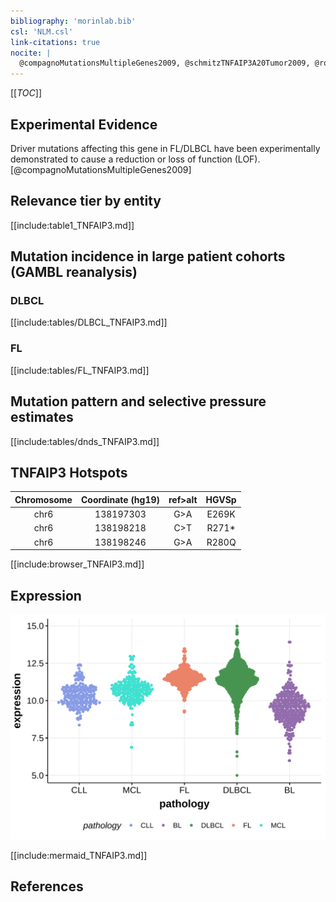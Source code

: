 ```yaml
---
bibliography: 'morinlab.bib'
csl: 'NLM.csl'
link-citations: true
nocite: |
  @compagnoMutationsMultipleGenes2009, @schmitzTNFAIP3A20Tumor2009, @rossiAlterationBIRC3Multiple2011, 
---
```

[[_TOC_]]


## Experimental Evidence

Driver mutations affecting this gene in FL/DLBCL have been experimentally demonstrated to cause a reduction or loss of function (LOF).[@compagnoMutationsMultipleGenes2009]

## Relevance tier by entity

[[include:table1_TNFAIP3.md]]

## Mutation incidence in large patient cohorts (GAMBL reanalysis)

### DLBCL
[[include:tables/DLBCL_TNFAIP3.md]]

### FL
[[include:tables/FL_TNFAIP3.md]]

## Mutation pattern and selective pressure estimates

[[include:tables/dnds_TNFAIP3.md]]

## TNFAIP3 Hotspots

| Chromosome |Coordinate (hg19) | ref>alt | HGVSp | 
 | :---:| :---: | :--: | :---: |
| chr6 | 138197303 | G>A | E269K |
| chr6 | 138198218 | C>T | R271* |
| chr6 | 138198246 | G>A | R280Q |

[[include:browser_TNFAIP3.md]]

## Expression

![](images/gene_expression/TNFAIP3_by_pathology.svg)

[[include:mermaid_TNFAIP3.md]]

## References
<!-- ORIGIN: rossiAlterationBIRC3Multiple2011a -->
<!-- PMBL: schmitzTNFAIP3A20Tumor2009a -->
<!-- DLBCL: compagnoMutationsMultipleGenes2009a -->
<!-- MZL: rossiAlterationBIRC3Multiple2011a -->

